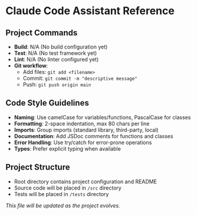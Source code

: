 # Claude Code Assistant Reference

## Project Commands
- **Build**: N/A (No build configuration yet)
- **Test**: N/A (No test framework yet)
- **Lint**: N/A (No linter configured yet)
- **Git workflow**:
  - Add files: `git add <filename>`
  - Commit: `git commit -m "descriptive message"`
  - Push: `git push origin main`

## Code Style Guidelines
- **Naming**: Use camelCase for variables/functions, PascalCase for classes
- **Formatting**: 2-space indentation, max 80 chars per line
- **Imports**: Group imports (standard library, third-party, local)
- **Documentation**: Add JSDoc comments for functions and classes
- **Error Handling**: Use try/catch for error-prone operations
- **Types**: Prefer explicit typing when available

## Project Structure
- Root directory contains project configuration and README
- Source code will be placed in `/src` directory
- Tests will be placed in `/tests` directory

*This file will be updated as the project evolves.*